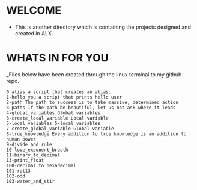# WELCOME
* This is another directory which is containing the projects designed and created in ALX.
# WHATS IN FOR YOU
_Files below have been created through the linux terminal to my github repo.
```
0 alias a script that creates an alias.
1-hello you a script that prints hello user
2-path The path to success is to take massive, determined action
3-paths If the path be beautiful, let us not ask where it leads
4-global_variables Global variables
6-create_local_variable Local variable
5-local_variables 5-local_variables
7-create_global_variable Global variable
8-true_knowledge Every addition to true knowledge is an addition to human power
9-divide_and_rule
10-love_exponent_breath
11-binary_to_decimal
13-print_float
100-decimal_to_hexadecimal
101-rot13
102-odd
103-water_and_stir
```

